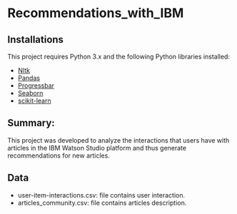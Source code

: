 # Recommendations_with_IBM


##  Installations
This project requires Python 3.x and the following Python libraries installed:
- [Nltk](https://www.nltk.org/)
- [Pandas](http://pandas.pydata.org)
- [Progressbar](https://pypi.org/project/progressbar/)
- [Seaborn](https://seaborn.pydata.org/)
- [scikit-learn](http://scikit-learn.org/stable/)

## Summary:
This project was developed to analyze the interactions that users have with articles in the IBM Watson Studio platform and thus generate recommendations for new articles.

## Data
- user-item-interactions.csv: file contains user interaction.
- articles_community.csv: file contains articles description.  


